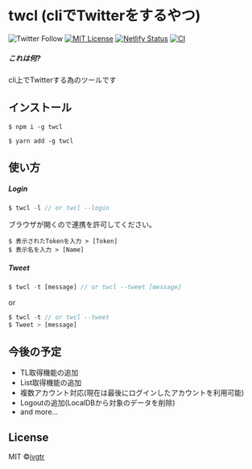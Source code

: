 # twcl (cliでTwitterをするやつ)
![Twitter Follow](https://img.shields.io/twitter/follow/mawaru_hana?style=social) [![MIT License](http://img.shields.io/badge/license-MIT-blue.svg?style=flat)](LICENSE) [![Netlify Status](https://api.netlify.com/api/v1/badges/528913b2-82a9-4d80-89a5-0005a7da157b/deploy-status)](https://github.com/ivgtr/twcl-web) [![CI](https://github.com/ivgtr/twcl-middleware/workflows/CI/badge.svg)](https://github.com/ivgtr/twcl-middleware)

##### これは何?  
cli上でTwitterする為のツールです


## インストール

```
$ npm i -g twcl
```
```
$ yarn add -g twcl
```

## 使い方
##### Login  
``` javascript
$ twcl -l // or twcl --login
```
ブラウザが開くので連携を許可してください。
```
$ 表示されたTokenを入力 > [Token] 
$ 表示名を入力 > [Name]
```
##### Tweet
``` javascript
$ twcl -t [message] // or twcl --tweet [message]
```
or  
``` javascript
$ twcl -t // or twcl --tweet
$ Tweet > [message]
```

## 今後の予定
- TL取得機能の追加
- List取得機能の追加
- 複数アカウント対応(現在は最後にログインしたアカウントを利用可能)
- Logoutの追加(LocalDBから対象のデータを削除)
- and more...

## License
MIT ©[ivgtr](https://github.com/ivgtr)